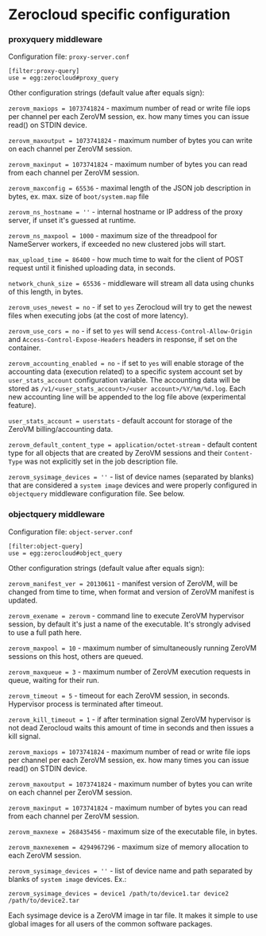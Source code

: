 # Zerocloud specific configuration

### proxyquery middleware

Configuration file: `proxy-server.conf`

    [filter:proxy-query]
    use = egg:zerocloud#proxy_query

Other configuration strings (default value after equals sign):

`zerovm_maxiops = 1073741824` - maximum number of read or write file iops per channel per each ZeroVM session, ex. how many times you can issue read() on STDIN device.

`zerovm_maxoutput = 1073741824` - maximum number of bytes you can write on each channel per ZeroVM session.

`zerovm_maxinput = 1073741824` - maximum number of bytes you can read from each channel per ZeroVM session.

`zerovm_maxconfig = 65536` - maximal length of the JSON job description in bytes, ex. max. size of `boot/system.map` file

`zerovm_ns_hostname = ''` - internal hostname or IP address of the proxy server, if unset it's guessed at runtime.

`zerovm_ns_maxpool = 1000` - maximum size of the threadpool for NameServer workers, if exceeded no new clustered jobs will start.

`max_upload_time = 86400` - how much time to wait for the client of POST request until it finished uploading data, in seconds.

`network_chunk_size = 65536` - middleware will stream all data using chunks of this length, in bytes.

`zerovm_uses_newest = no` - if set to `yes` Zerocloud will try to get the newest files when executing jobs (at the cost of more latency).

`zerovm_use_cors = no` - if set to `yes` will send `Access-Control-Allow-Origin` and `Access-Control-Expose-Headers` headers in response, if set on the container.

`zerovm_accounting_enabled = no` - if set to `yes` will enable storage of the accounting data (execution related) to a specific system account set by `user_stats_account` configuration variable.
The accounting data will be stored as `/v1/<user_stats_account>/<user account>/%Y/%m/%d.log`. Each new accounting line will be appended to the log file above (experimental feature).

`user_stats_account = userstats` - default account for storage of the ZeroVM billing/accounting data.

`zerovm_default_content_type = application/octet-stream` - default content type for all objects that are created by ZeroVM sessions and their `Content-Type` was not explicitly set in the job description file.

`zerovm_sysimage_devices = ''` - list of device names (separated by blanks) that are considered a `system image` devices and were properly configured in `objectquery` middleware configuration file.
See below.

### objectquery middleware

Configuration file: `object-server.conf`

    [filter:object-query]
    use = egg:zerocloud#object_query

Other configuration strings (default value after equals sign):

`zerovm_manifest_ver = 20130611` - manifest version of ZeroVM, will be changed from time to time, when format and version of ZeroVM manifest is updated.

`zerovm_exename = zerovm` - command line to execute ZeroVM hypervisor session, by default it's just a name of the executable. It's strongly advised to use a full path here.

`zerovm_maxpool = 10` - maximum number of simultaneously running ZeroVM sessions on this host, others are queued.

`zerovm_maxqueue = 3` - maximum number of ZeroVM execution requests in queue, waiting for their run.

`zerovm_timeout = 5` - timeout for each ZeroVM session, in seconds. Hypervisor process is terminated after timeout.

`zerovm_kill_timeout = 1` - if after termination signal ZeroVM hypervisor is not dead Zerocloud waits this amount of time in seconds and then issues a kill signal.

`zerovm_maxiops = 1073741824` - maximum number of read or write file iops per channel per each ZeroVM session, ex. how many times you can issue read() on STDIN device.

`zerovm_maxoutput = 1073741824` - maximum number of bytes you can write on each channel per ZeroVM session.

`zerovm_maxinput = 1073741824` - maximum number of bytes you can read from each channel per ZeroVM session.

`zerovm_maxnexe = 268435456` - maximum size of the executable file, in bytes.

`zerovm_maxnexemem = 4294967296` - maximum size of memory allocation to each ZeroVM session.

`zerovm_sysimage_devices = ''` - list of device name and path separated by blanks of `system image` devices. Ex.:

    zerovm_sysimage_devices = device1 /path/to/device1.tar device2 /path/to/device2.tar

Each sysimage device is a ZeroVM image in tar file. It makes it simple to use global images for all users of the common software packages.
